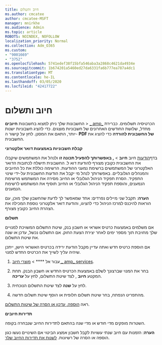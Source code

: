 ```yaml
---
title: חיוב ותשלום
ms.author: cmcatee
author: cmcatee-MSFT
manager: mnirkhe
ms.audience: Admin
ms.topic: article
ROBOTS: NOINDEX, NOFOLLOW
localization_priority: Normal
ms.collection: Adm_O365
ms.custom:
- "9001669"
- "3752"
ms.openlocfilehash: 5741edef38f15bfa546aba3a2868c4621da4934e
ms.sourcegitcommit: 1b674201a5460ed27da6331fa6b777ea787a4dc1
ms.translationtype: MT
ms.contentlocale: he-IL
ms.lasthandoff: 03/05/2020
ms.locfileid: "42417722"
---
```

# <a name="billing-and-payment"></a>חיוב ותשלום

החשבונות שלך ניתן למצוא בחשבונות **חיובים** > [_ amp_](https://go.microsoft.com/fwlink/p/?linkid=848039) הכרטיסיה תשלומים.  כברירת מחדל, שלושת החודשים האחרונים של חשבוניות מוצגים.  כדי להציג חשבוניות ישנות יותר, התאם את המסנן.  לחץ על קישור ה- **PDF של החשבונית להורדה** כדי להציג את החשבונית.

**קבלת חשבוניות באמצעות דואר אלקטרוני**

בדף[הודעות](https://go.microsoft.com/fwlink/p/?linkid=853212) חיוב **חיוב** >  **, באפשרותך להפעיל תכונה זו** ולנהל את המשתמשים שיקבלו את החשבונית כקובץ מצורף להודעת דוא ל. החשבונית תישלח לכתובות הדואר האלקטרוני של המשתמשים ברשימת נמעני ההודעות. הרשימה כוללת את כל החיובים והמנהלים הגלובליים.  באפשרותך לנהל מי יקבל את הודעות החשבונית על-ידי שינוי התפקיד.  הסרת תפקיד הניהול הגלובלי או החיוב מסירה את המשתמש מרשימת הנמענים, והוספת תפקיד הניהול הגלובלי או החיוב תוסיף את המשתמש לרשימת הנמענים.

**הערה**: תקבל שני מיילים נפרדים: אחד שמאפשר לך לדעת שהחשבון שלך מוכן, עם הוראות להיכנס למרכז הניהול כדי להציגו, והודעת דואר אלקטרוני נוספת המכילה את הצהרת החיוב כקובץ מצורף.

**תשלום**

אם משלמים באמצעות כרטיס אשראי או חשבון בנק, שיטת התשלום המשויכת למנויים שלך מחויבת תוך מספר ימים לאחר יצירת הצעת החוק.  אם התשלום נכשל, עדכן או שנה את שיטת התשלום. 

אם הוספת כרטיס חדש ואתה עדיין מקבל הודעת ירידה בכרטיס האשראי הישן, ייתכן שיהיה עליך לשייך את הכרטיס החדש למנוי.

1. עבור אל **** > [מוצרי חיוב _ amp_ services](https://go.microsoft.com/fwlink/p/?linkid=842054).

2. בחר את המנוי שברצונך לשלם באמצעות הכרטיס החדש או חשבון הבנק. תחת המקטע **חיוב** , לצד שיטת התשלום, לחץ על **עריכה**.

3. לחץ על **שנה** לצד שיטת התשלום הנוכחית.

4. מהתפריט הנפתח, בחר שיטת תשלום חלופית או הוסף שיטת תשלום חדשה.

ראה [הוספה, עדכון או הסרה של שיטות התשלום](https://go.microsoft.com/fwlink/?linkid=2118133).

**תדירות חיובים**

השטרות מופקים מדי חודש או מדי שנה בהתאם לתדירות החיוב שנבחרה בקופה.  

**הערה**: הזמנות עם חיוב שנתי עשויות לקבל חשבון אמצע הביטוי אם השינויים נעשו כגון הוספה או הסרה של רשיונות.  [לשנות את תדירות החיוב שלך](https://go.microsoft.com/fwlink/?linkid=2119148).
